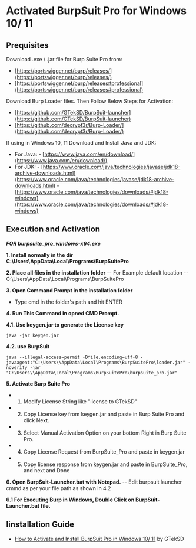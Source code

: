 # Activated BurpSuit Pro for Windows 10/ 11


Prequisites
------------

Download .exe / .jar file for Burp Suite Pro from:
- [https://portswigger.net/burp/releases/](https://portswigger.net/burp/releases/)
- [https://portswigger.net/burp/releases#professional](https://portswigger.net/burp/releases#professional)
	
Download Burp Loader files. Then Follow Below Steps for Activation:
- [https://github.com/GTekSD/BurpSuit-launcher](https://github.com/GTekSD/BurpSuit-launcher)
- [https://github.com/decrypt3r/Burp-Loader/](https://github.com/decrypt3r/Burp-Loader/)
	
If using in Windows 10, 11 Download and Install Java and JDK:
- For Java: - [https://www.java.com/en/download/](https://www.java.com/en/download/)
- For JDK:  - [https://www.oracle.com/java/technologies/javase/jdk18-archive-downloads.html](https://www.oracle.com/java/technologies/javase/jdk18-archive-downloads.html) 
	    - [https://www.oracle.com/java/technologies/downloads/#jdk18-windows](https://www.oracle.com/java/technologies/downloads/#jdk18-windows)



Execution and Activation
------------
	
***FOR burpsuite_pro_windows-x64.exe***
	
**1. Install normally in the dir C:\Users\\AppData\Local\Programs\BurpSuitePro**
	
**2. Place all files in the installation folder**
-- For Example default location
-- C:\Users\\AppData\Local\Programs\BurpSuitePro
	
**3. Open Command Prompt in the installation folder**
- Type cmd in the folder's path and hit ENTER
	
**4. Run This Command in opned CMD Prompt.**
		
**4.1. Use keygen.jar to generate the License key**
```
java -jar keygen.jar
```
	
**4.2. use BurpSuit**
```
java --illegal-access=permit -Dfile.encoding=utf-8 -javaagent:"C:\Users\\AppData\Local\Programs\BurpSuitePro\loader.jar" -noverify -jar "C:\Users\\AppData\Local\Programs\BurpSuitePro\burpsuite_pro.jar"
```

**5. Activate Burp Suite Pro**
- 1. Modify License String like "license to GTekSD"
- 2. Copy License key from keygen.jar and paste in Burp Suite Pro and click Next.
- 3. Select Manual Activation Option on your bottom Right in Burp Suite Pro.
- 4. Copy License Request from BurpSuite_Pro and paste in keygen.jar
- 5. Copy license response from keygen.jar and paste in BurpSuite_Pro, and next and Done
	
**6. Open BurpSuit-Launcher.bat with Notepad.**
-- Edit burpsuit launcher cmmd as per your file path as shown in 4.2
	
**6.1 For Executing Burp in Windows, Double Click on BurpSuit-Launcher.bat file.**


Iinstallation Guide
---------------
- [How to Activate and Install BurpSuit Pro in Windows 10/ 11](https://www.youtube.com/gteksd) by GTekSD

